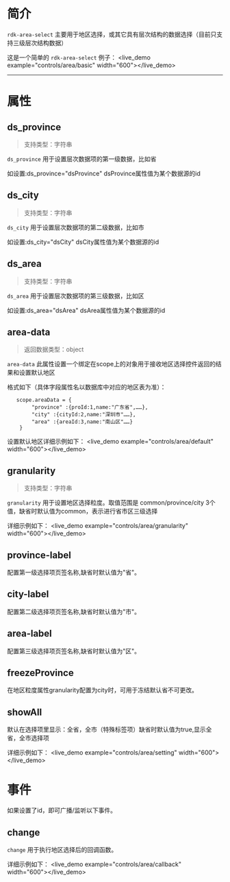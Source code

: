 <rdk-area-select></rdk-area-select>

# 简介 #

`rdk-area-select` 主要用于地区选择，或其它具有层次结构的数据选择（目前只支持三级层次结构数据）


这是一个简单的 `rdk-area-select` 例子：
<live_demo example="controls/area/basic" width="600"></live_demo>

---
# 属性 #
## ds_province ##
> 支持类型：字符串

`ds_province` 用于设置层次数据项的第一级数据，比如省

 如设置:ds_province="dsProvince" dsProvince属性值为某个数据源的id

## ds_city ##
> 支持类型：字符串

`ds_city` 用于设置层次数据项的第二级数据，比如市

 如设置:ds_city="dsCity" dsCity属性值为某个数据源的id

## ds_area ##
 > 支持类型：字符串

 `ds_area` 用于设置层次数据项的第三级数据，比如区

  如设置:ds_area="dsArea" dsArea属性值为某个数据源的id


## area-data <binding></binding> ##

> 返回数据类型：object

`area-data` 此属性设置一个绑定在scope上的对象用于接收地区选择控件返回的结果和设置默认地区

格式如下（具体字段属性名以数据库中对应的地区表为准）：

       scope.areaData = {
        	"province" :{proId:1,name:"广东省",……},
        	"city" :{cityId:2,name:"深圳市"……},
        	"area" :{areaId:3,name:"南山区"……}
        }

设置默认地区详细示例如下：
<live_demo example="controls/area/default" width="600"></live_demo>

## granularity ##
> 支持类型：字符串

`granularity` 用于设置地区选择粒度。取值范围是 common/province/city 3个值，缺省时默认值为common，表示进行省市区三级选择

详细示例如下：
<live_demo example="controls/area/granularity" width="600"></live_demo>

## province-label ##

配置第一级选择项页签名称,缺省时默认值为"省"。

## city-label ##

配置第二级选择项页签名称,缺省时默认值为"市"。

## area-label ##

配置第三级选择项页签名称,缺省时默认值为"区"。

## freezeProvince ##

在地区粒度属性granularity配置为city时，可用于冻结默认省不可更改。

## showAll ##

默认在选择项里显示：全省，全市（特殊标签项）缺省时默认值为true,显示全省，全市选择项


详细示例如下：
<live_demo example="controls/area/setting" width="600"></live_demo>

# 事件 #

如果设置了id，即可广播/监听以下事件。

## change ##

`change` 用于执行地区选择后的回调函数。

详细示例如下：
<live_demo example="controls/area/callback" width="600"></live_demo>







